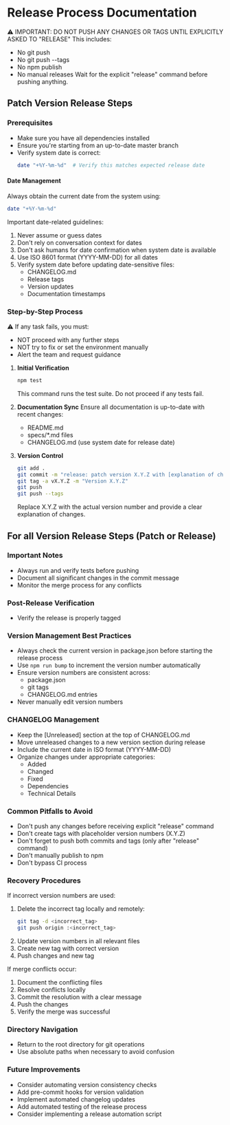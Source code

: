 # Release Process Documentation

⚠️ IMPORTANT: DO NOT PUSH ANY CHANGES OR TAGS UNTIL EXPLICITLY ASKED TO "RELEASE"
This includes:

- No git push
- No git push --tags
- No npm publish
- No manual releases
  Wait for the explicit "release" command before pushing anything.

## Patch Version Release Steps

### Prerequisites

- Make sure you have all dependencies installed
- Ensure you're starting from an up-to-date master branch
- Verify system date is correct:
  ```bash
  date "+%Y-%m-%d"  # Verify this matches expected release date
  ```

#### Date Management

Always obtain the current date from the system using:

```bash
date "+%Y-%m-%d"
```

Important date-related guidelines:

1. Never assume or guess dates
2. Don't rely on conversation context for dates
3. Don't ask humans for date confirmation when system date is available
4. Use ISO 8601 format (YYYY-MM-DD) for all dates
5. Verify system date before updating date-sensitive files:
    - CHANGELOG.md
    - Release tags
    - Version updates
    - Documentation timestamps

### Step-by-Step Process

⚠️ If any task fails, you must:

- NOT proceed with any further steps
- NOT try to fix or set the environment manually
- Alert the team and request guidance

1. **Initial Verification**
   ```bash
   npm test
   ```
   This command runs the test suite. Do not proceed if any tests fail.

2. **Documentation Sync**
   Ensure all documentation is up-to-date with recent changes:
    - README.md
    - specs/*.md files
    - CHANGELOG.md (use system date for release date)

5. **Version Control**
   ```bash
   git add .
   git commit -m "release: patch version X.Y.Z with [explanation of changes]"
   git tag -a vX.Y.Z -m "Version X.Y.Z"
   git push
   git push --tags
   ```
   Replace X.Y.Z with the actual version number and provide a clear explanation of changes.

## For all Version Release Steps (Patch or Release)

### Important Notes

- Always run and verify tests before pushing
- Document all significant changes in the commit message
- Monitor the merge process for any conflicts

### Post-Release Verification

- Verify the release is properly tagged

### Version Management Best Practices

- Always check the current version in package.json before starting the release process
- Use `npm run bump` to increment the version number automatically
- Ensure version numbers are consistent across:
    - package.json
    - git tags
    - CHANGELOG.md entries
- Never manually edit version numbers

### CHANGELOG Management

- Keep the [Unreleased] section at the top of CHANGELOG.md
- Move unreleased changes to a new version section during release
- Include the current date in ISO format (YYYY-MM-DD)
- Organize changes under appropriate categories:
    - Added
    - Changed
    - Fixed
    - Dependencies
    - Technical Details

### Common Pitfalls to Avoid

- Don't push any changes before receiving explicit "release" command
- Don't create tags with placeholder version numbers (X.Y.Z)
- Don't forget to push both commits and tags (only after "release" command)
- Don't manually publish to npm
- Don't bypass CI process

### Recovery Procedures

If incorrect version numbers are used:

1. Delete the incorrect tag locally and remotely:
   ```bash
   git tag -d <incorrect_tag>
   git push origin :<incorrect_tag>
   ```
2. Update version numbers in all relevant files
3. Create new tag with correct version
4. Push changes and new tag

If merge conflicts occur:

1. Document the conflicting files
2. Resolve conflicts locally
3. Commit the resolution with a clear message
4. Push the changes
5. Verify the merge was successful

### Directory Navigation

- Return to the root directory for git operations
- Use absolute paths when necessary to avoid confusion

### Future Improvements

- Consider automating version consistency checks
- Add pre-commit hooks for version validation
- Implement automated changelog updates
- Add automated testing of the release process
- Consider implementing a release automation script 
